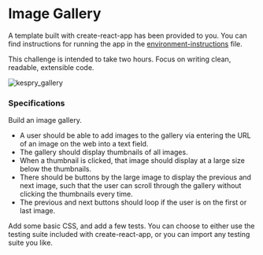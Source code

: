 # Image Gallery

A template built with create-react-app has been provided to you. You can find instructions for running the app in the [environment-instructions](environment-instructions.md) file.

This challenge is intended to take two hours. Focus on writing clean, readable, extensible code.

![kespry_gallery](kespry_gallery.gif)

### Specifications

Build an image gallery.

- A user should be able to add images to the gallery via entering the URL of an image on the web into a text field.
- The gallery should display thumbnails of all images.
- When a thumbnail is clicked, that image should display at a large size below the thumbnails.
- There should be buttons by the large image to display the previous and next image, such that the user can scroll through the gallery without clicking the thumbnails every time.
- The previous and next buttons should loop if the user is on the first or last image.

Add some basic CSS, and add a few tests. You can choose to either use the testing suite included with create-react-app, or you can import any testing suite you like.
